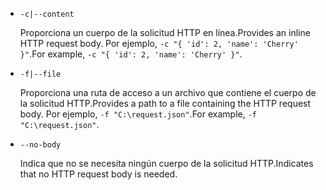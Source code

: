 * `-c|--content`

  <span data-ttu-id="c8910-101">Proporciona un cuerpo de la solicitud HTTP en línea.</span><span class="sxs-lookup"><span data-stu-id="c8910-101">Provides an inline HTTP request body.</span></span> <span data-ttu-id="c8910-102">Por ejemplo, `-c "{ 'id': 2, 'name': 'Cherry' }"`.</span><span class="sxs-lookup"><span data-stu-id="c8910-102">For example, `-c "{ 'id': 2, 'name': 'Cherry' }"`.</span></span>

* `-f|--file`

  <span data-ttu-id="c8910-103">Proporciona una ruta de acceso a un archivo que contiene el cuerpo de la solicitud HTTP.</span><span class="sxs-lookup"><span data-stu-id="c8910-103">Provides a path to a file containing the HTTP request body.</span></span> <span data-ttu-id="c8910-104">Por ejemplo, `-f "C:\request.json"`.</span><span class="sxs-lookup"><span data-stu-id="c8910-104">For example, `-f "C:\request.json"`.</span></span>

* `--no-body`

  <span data-ttu-id="c8910-105">Indica que no se necesita ningún cuerpo de la solicitud HTTP.</span><span class="sxs-lookup"><span data-stu-id="c8910-105">Indicates that no HTTP request body is needed.</span></span>
